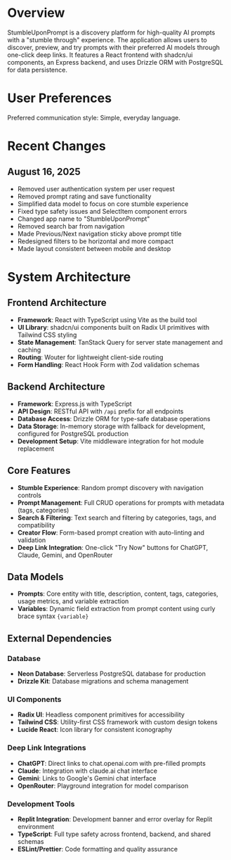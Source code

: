 # Overview

StumbleUponPrompt is a discovery platform for high-quality AI prompts with a "stumble through" experience. The application allows users to discover, preview, and try prompts with their preferred AI models through one-click deep links. It features a React frontend with shadcn/ui components, an Express backend, and uses Drizzle ORM with PostgreSQL for data persistence.

# User Preferences

Preferred communication style: Simple, everyday language.

# Recent Changes

## August 16, 2025
- Removed user authentication system per user request
- Removed prompt rating and save functionality
- Simplified data model to focus on core stumble experience
- Fixed type safety issues and SelectItem component errors
- Changed app name to "StumbleUponPrompt"
- Removed search bar from navigation
- Made Previous/Next navigation sticky above prompt title
- Redesigned filters to be horizontal and more compact
- Made layout consistent between mobile and desktop

# System Architecture

## Frontend Architecture
- **Framework**: React with TypeScript using Vite as the build tool
- **UI Library**: shadcn/ui components built on Radix UI primitives with Tailwind CSS styling
- **State Management**: TanStack Query for server state management and caching
- **Routing**: Wouter for lightweight client-side routing
- **Form Handling**: React Hook Form with Zod validation schemas

## Backend Architecture
- **Framework**: Express.js with TypeScript
- **API Design**: RESTful API with `/api` prefix for all endpoints
- **Database Access**: Drizzle ORM for type-safe database operations
- **Data Storage**: In-memory storage with fallback for development, configured for PostgreSQL production
- **Development Setup**: Vite middleware integration for hot module replacement

## Core Features
- **Stumble Experience**: Random prompt discovery with navigation controls
- **Prompt Management**: Full CRUD operations for prompts with metadata (tags, categories)
- **Search & Filtering**: Text search and filtering by categories, tags, and compatibility
- **Creator Flow**: Form-based prompt creation with auto-linting and validation
- **Deep Link Integration**: One-click "Try Now" buttons for ChatGPT, Claude, Gemini, and OpenRouter

## Data Models
- **Prompts**: Core entity with title, description, content, tags, categories, usage metrics, and variable extraction
- **Variables**: Dynamic field extraction from prompt content using curly brace syntax `{variable}`

## External Dependencies

### Database
- **Neon Database**: Serverless PostgreSQL database for production
- **Drizzle Kit**: Database migrations and schema management

### UI Components
- **Radix UI**: Headless component primitives for accessibility
- **Tailwind CSS**: Utility-first CSS framework with custom design tokens
- **Lucide React**: Icon library for consistent iconography

### Deep Link Integrations
- **ChatGPT**: Direct links to chat.openai.com with pre-filled prompts
- **Claude**: Integration with claude.ai chat interface
- **Gemini**: Links to Google's Gemini chat interface
- **OpenRouter**: Playground integration for model comparison

### Development Tools
- **Replit Integration**: Development banner and error overlay for Replit environment
- **TypeScript**: Full type safety across frontend, backend, and shared schemas
- **ESLint/Prettier**: Code formatting and quality assurance
